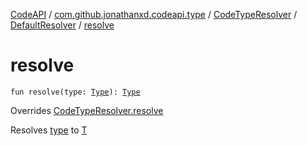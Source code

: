 [CodeAPI](../../../index.md) / [com.github.jonathanxd.codeapi.type](../../index.md) / [CodeTypeResolver](../index.md) / [DefaultResolver](index.md) / [resolve](.)

# resolve

`fun resolve(type: `[`Type`](http://docs.oracle.com/javase/6/docs/api/java/lang/reflect/Type.html)`): `[`Type`](http://docs.oracle.com/javase/6/docs/api/java/lang/reflect/Type.html)

Overrides [CodeTypeResolver.resolve](../resolve.md)

Resolves [type](resolve.md#com.github.jonathanxd.codeapi.type.CodeTypeResolver.DefaultResolver$resolve(java.lang.reflect.Type)/type) to [T](#)

